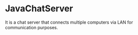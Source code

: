# JavaChatServer
It is a chat server that connects multiple computers via LAN for communication purposes.
